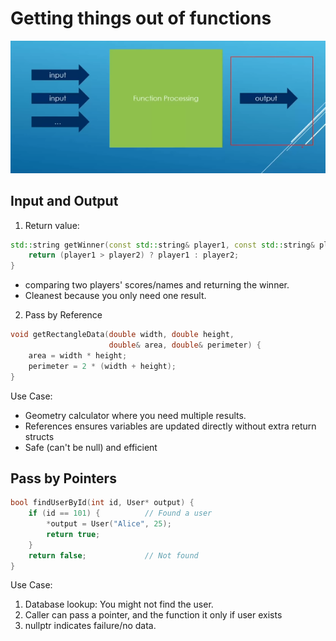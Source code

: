 # Getting things out of functions
![alt text](image.png)

## Input and Output
1. Return value:
```cpp
std::string getWinner(const std::string& player1, const std::string& player2) {
    return (player1 > player2) ? player1 : player2;
}
```
* comparing two players' scores/names and returning the winner.
* Cleanest because you only need one result.

2. Pass by Reference
```cpp
void getRectangleData(double width, double height,
                      double& area, double& perimeter) {
    area = width * height;
    perimeter = 2 * (width + height);
}
```
Use Case:
* Geometry calculator where you need multiple results.
* References ensures variables are updated directly without extra return structs
* Safe (can't be null) and efficient


## Pass by Pointers
```cpp
bool findUserById(int id, User* output) {
    if (id == 101) {          // Found a user
        *output = User("Alice", 25);
        return true;
    }
    return false;             // Not found
}
```

Use Case:
1. Database lookup: You might not find the user.
2. Caller can pass a pointer, and the function it only if user exists 
3. nullptr indicates failure/no data.



